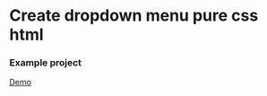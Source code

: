 # Create dropdown menu pure css html

### Example project
[Demo](https://scss-dropdown-menu-yvoofjcndd.now.sh)